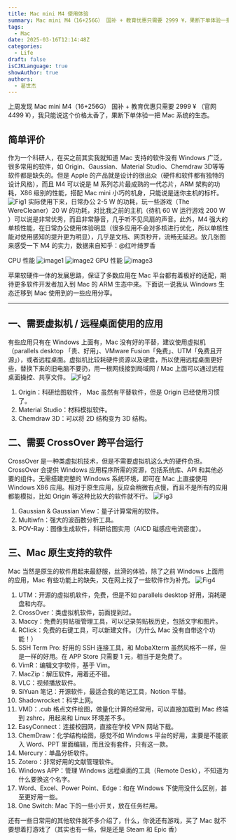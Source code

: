 ```yaml
---
title: Mac mini M4 使用体验
summary: Mac mini M4（16+256G） 国补 + 教育优惠只需要 2999 ¥，果断下单体验一把 Mac 系统的生态。
tags:
  - Mac
date: 2025-03-16T12:14:48Z
categories:
  - Life
draft: false
isCJKLanguage: true
showAuthor: true
authors:
  - 葛世杰
---
```


上周发现 Mac mini M4（16+256G） 国补 + 教育优惠只需要 2999 ¥ （官网 4499 ¥），我只能说这个价格太香了，果断下单体验一把 Mac 系统的生态。

## 简单评价

作为一个科研人，在买之前其实我就知道 Mac 支持的软件没有 Windows 广泛，很多常用的软件，如 Origin、Gaussian、Material Studio、Chemdraw 3D等等软件都是缺失的。但是 Apple 的产品就是设计的很出众（硬件和软件都有独特的设计风格），而且 M4 可以说是 M 系列芯片最成熟的一代芯片，ARM 架构的功耗，X86 级别的性能，搭配 Mac mini 小巧的机身，只能说是迷你主机的标杆。
​![Fig1](assets/Fig1.png)​
实际使用下来，日常办公 2-5 W 的功耗，玩一些游戏（The WereCleaner）20 W 的功耗，对比我之前的主机（待机 60 W 运行游戏 200 W ）可以说是非常优秀，而且非常静音，几乎听不见风扇的声音。此外，M4 强大的单核性能，在日常办公使用体验明显（很多应用不会对多核进行优化，所以单核性能对使用感知的提升更为明显），几乎是文档、网页秒开，流畅无延迟。放几张图来感受一下 M4 的实力，数据来自知乎：@红叶绮罗香

CPU 性能
![image1](assets/image1.png)
![image2](assets/image2.png)
GPU 性能
![image3](assets/image3.png)

苹果软硬件一体的发展思路，保证了多数应用在 Mac 平台都有着极好的适配，期待更多软件开发者加入到 Mac 的 ARM 生态中来。下面说一说我从 Windows 生态迁移到 Mac 使用到的一些应用分享。

---

## 一、需要虚拟机 / 远程桌面使用的应用

有些应用只有在 Windows 上面有，Mac 没有好的平替，建议使用虚拟机（parallels desktop 「贵、好用」、VMware Fusion「免费」、UTM「免费且开源」），或者远程桌面。虚拟机比较耗硬件资源以及硬盘，所以使用远程桌面更好些，替换下来的旧电脑不要扔，用一根网线接到局域网 / Mac 上面可以通过远程桌面操控、共享文件。
​![Fig2](assets/Fig2.png)​
1. Origin：科研绘图软件， Mac 虽然有平替软件，但是 Origin 已经使用习惯了。
2. Material Studio：材料模拟软件。
3. Chemdraw 3D：可以将 2D 结构变为 3D 结构。

## 二、需要 CrossOver 跨平台运行

CrossOver 是一种类虚拟机技术，但是不需要虚拟机这么大的硬件负担。CrossOver 会提供 Windows 应用程序所需的资源，包括系统库、API 和其他必要的组件。无需搭建完整的 Windows 系统环境，即可在 Mac 上直接使用 Windows X86 应用。相对于原生应用，反应会稍微有点慢，而且不是所有的应用都能模拟，比如 Origin 等这种比较大的软件就不行。
​![Fig3](assets/Fig3.png)​
1. Gaussian & Gaussian View：量子计算常用的软件。
2. Multiwfn：强大的波函数分析工具。
3. POV-Ray：图像生成软件，科研绘图实用（AICD 磁感应电流密度）。
## 三、Mac 原生支持的软件

Mac 当然是原生的软件用起来最舒服，丝滑的体验，除了之前 Windows 上面用的应用，Mac 有些功能上的缺失，又在网上找了一些软件作为补充。
​![Fig4](assets/Fig4.png)​
1. UTM：开源的虚拟机软件，免费，但是不如 parallels desktop 好用，消耗硬盘和内存。
2. CrossOver：类虚拟机软件，前面提到过。
3. Maccy：免费的剪贴板管理工具，可以记录剪贴板历史，包括文字和图片。
4. RClick：免费的右键工具，可以新建文件。（为什么 Mac 没有自带这个功能！）
5. SSH Term Pro: 好用的 SSH 连接工具，和 MobaXterm 虽然风格不一样，但是一样的好用。在 APP Store 只需要 1 元，相当于是免费了。 
6. VimR：编辑文字软件，基于 Vim。
7. MacZip：解压软件，用着还不错。
8. VLC：视频播放软件。
9. SiYuan 笔记：开源软件，最适合我的笔记工具，Notion 平替。
10. Shadowrocket：科学上网。
11. VMD：.cub 格点文件绘图，做量化计算的经常用，可以直接加载到 Mac 终端到 zshrc，用起来和 Linux 环境差不多。
12. EasyConnect：连接校园网，直接在学校 VPN 网站下载。
13. ChemDraw：化学结构绘图，感觉不如 Windows 平台的好用，主要是不能嵌入 Word、PPT 里面编辑，而且没有套件，只有这一款。
14. Mercury：单晶分析软件。
15. Zotero：非常好用的文献管理软件。
16. Windows APP：管理 Windows 远程桌面的工具（Remote Desk），不知道为什么要换这个名字。
17. Word、Excel、Power Point、Edge：和在 Windows 下使用没什么区别，甚至更好用一些。
18. One Switch: Mac 下的一些小开关，放在任务栏用。

还有一些日常用的其他软件就不多介绍了，什么，你说还有游戏，买了 Mac 就不要想着打游戏了（其实也有一些，但是还是 Steam 和 Epic 香）



